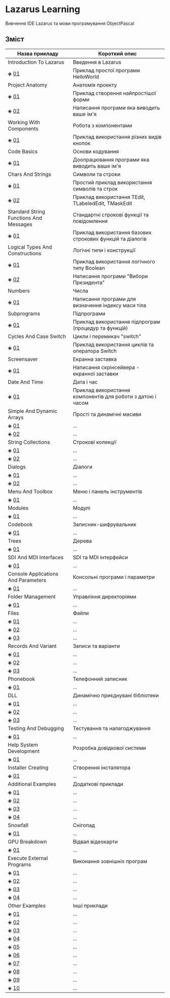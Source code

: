 # Lazarus Learning

Вивчення IDE Lazarus та мови програмування ObjectPascal

## Зміст

<table>
    <!-- Заголовок -->
    <thead>
        <tr>
            <th>Назва прикладу</th>
            <th>Короткий опис</th>
        </tr>
    </thead>
    <!-- Тіло таблиці -->
    <tbody align="left">
        <!-- Introduction To Lazarus -->
        <tr> <td>Introduction To Lazarus</td>
             <td>Введення в Lazarus</td> </tr>
        <tr> <td>&#9672; <a href="/01_Introduction_To_Lazarus/01">01</a></td>
             <td>Приклад простої програми HelloWorld</td> </tr>
        <!-- Project Anatomy -->
        <tr> <td>Project Anatomy</td>
             <td>Анатомія проекту</td> </tr>
        <tr> <td>&#9672; <a href="/02_Project_Anatomy/01">01</a></td>
             <td>Приклад створення найпростішої форми</td> </tr>
        <tr> <td>&#9672; <a href="/02_Project_Anatomy/02">02</a></td>
             <td>Написання програми яка виводить ваше ім'я</td> </tr>
        <!-- Working With Components -->
        <tr> <td>Working With Components</td>
             <td>Робота з компонентами</td> </tr>
        <tr> <td>&#9672; <a href="/03_Working_With_Components/01">01</a></td>
             <td>Приклад використання різних видів кнопок</td> </tr>
        <!-- Code Basics -->
        <tr> <td>Code Basics</td>
             <td>Основи кодування</td> </tr>
        <tr> <td>&#9672; <a href="/04_Code_Basics/01">01</a></td>
             <td>Доопрацювання програми яка виводить ваше ім'я</td> </tr>
        <!-- Chars And Strings -->
        <tr> <td>Chars And Strings</td>
             <td>Символи та строки</td> </tr>
        <tr> <td>&#9672; <a href="/05_Chars_And_Strings/01">01</a></td>
             <td>Простий приклад використання символів та строк</td> </tr>
        <tr> <td>&#9672; <a href="/05_Chars_And_Strings/02">02</a></td>
             <td>Приклад використання TEdit, TLabeledEdit, TMaskEdit</td> </tr>
        <!-- Standard String Functions And Messages -->
        <tr> <td>Standard String Functions And Messages</td>
             <td>Стандартні строкові функції та повідомлення</td> </tr>
        <tr> <td>&#9672; <a href="/06_Standard_String_Functions_And_Messages/01">01</a></td>
             <td>Приклад використання базових строкових функцій та діалогів</td> </tr>
        <!-- Logical Types And Constructions -->
        <tr> <td>Logical Types And Constructions</td>
             <td>Логічні типи і конструкції</td> </tr>
        <tr> <td>&#9672; <a href="/07_Logical_Types_And_Constructions/01">01</a></td>
             <td>Приклад використання логічного типу Boolean</td> </tr>
        <tr> <td>&#9672; <a href="/07_Logical_Types_And_Constructions/02">02</a></td>
             <td>Написання програми "Вибори Президента"</td> </tr>
        <!-- Numbers -->
        <tr> <td>Numbers</td>
             <td>Числа</td> </tr>
        <tr> <td>&#9672; <a href="/08_Numbers/01">01</a></td>
             <td>Написання програми для визначення індексу маси тіла</td> </tr>
        <!-- Subprograms -->
        <tr> <td>Subprograms</td>
             <td>Підпрограми</td> </tr>
        <tr> <td>&#9672; <a href="/09_Subprograms/01">01</a></td>
             <td>Приклад використання підпрограм (процедур та функцій)</td> </tr>
        <!-- Cycles And Case Switch -->
        <tr> <td>Cycles And Case Switch</td>
             <td>Цикли і перемикач "switch"</td> </tr>
        <tr> <td>&#9672; <a href="/10_Cycles_And_Case_Switch/01">01</a></td>
             <td>Приклад використання циклів та оператора Switch</td> </tr>
        <!-- Screensaver -->
        <tr> <td>Screensaver</td>
             <td>Екранна заставка</td> </tr>
        <tr> <td>&#9672; <a href="/11_Screensaver/01">01</a></td>
             <td>Написання скрінсейвера - екранної заставки</td> </tr>
        <!-- Date And Time -->
        <tr> <td>Date And Time</td>
             <td>Дата і час</td> </tr>
        <tr> <td>&#9672; <a href="/12_Date_And_Time/01">01</a></td>
             <td>Приклад використання компонентів для роботи з датою і часом</td> </tr>
        <!-- Simple And Dynamic Arrays -->
        <tr> <td>Simple And Dynamic Arrays</td>
             <td>Прості та динамічні масиви</td> </tr>
        <tr> <td>&#9672; <a href="/13_Simple_And_Dynamic_Arrays/01">01</a></td>
             <td> ... </td> </tr>
        <tr> <td>&#9672; <a href="/13_Simple_And_Dynamic_Arrays/02">02</a></td>
             <td> ... </td> </tr>
        <!-- String Collections -->
        <tr> <td>String Collections</td>
             <td>Строкові колекції</td> </tr>
        <tr> <td>&#9672; <a href="/14_String_Collections/01">01</a></td>
             <td> ... </td> </tr>
        <tr> <td>&#9672; <a href="/14_String_Collections/02">02</a></td>
             <td> ... </td> </tr>
        <!-- Dialogs -->
        <tr> <td>Dialogs</td>
             <td>Діалоги</td> </tr>
        <tr> <td>&#9672; <a href="/15_Dialogs/01">01</a></td>
             <td> ... </td> </tr>
        <tr> <td>&#9672; <a href="/15_Dialogs/02">02</a></td>
             <td> ... </td> </tr>
        <!-- Menu And Toolbox -->
        <tr> <td>Menu And Toolbox</td>
             <td>Меню і панель інструментів</td> </tr>
        <tr> <td>&#9672; <a href="/16_Menu_And_Toolbox/01">01</a></td>
             <td> ... </td> </tr>
        <!-- Modules -->
        <tr> <td>Modules</td>
             <td>Модулі</td> </tr>
        <tr> <td>&#9672; <a href="/17_Modules/01">01</a></td>
             <td> ... </td> </tr>
        <!-- Codebook -->
        <tr> <td>Codebook</td>
             <td>Записник-шифрувальник</td> </tr>
        <tr> <td>&#9672; <a href="/18_Codebook/01">01</a></td>
             <td> ... </td> </tr>
        <!-- Trees -->
        <tr> <td>Trees</td>
             <td>Дерева</td> </tr>
        <tr> <td>&#9672; <a href="/19_Trees/01">01</a></td>
             <td> ... </td> </tr>
        <!-- SDI And MDI Interfaces -->
        <tr> <td>SDI And MDI Interfaces</td>
             <td>SDI та MDI інтерфейси</td> </tr>
        <tr> <td>&#9672; <a href="/20_SDI_And_MDI_Interfaces/01">01</a></td>
             <td> ... </td> </tr>
        <!-- Console Applications And Parameters -->
        <tr> <td>Console Applications And Parameters</td>
             <td>Консольні програми і параметри</td> </tr>
        <tr> <td>&#9672; <a href="/21_Console_Applications_And_Parameters/01">01</a></td>
             <td> ... </td> </tr>
        <!-- Folder Management -->
        <tr> <td>Folder Management</td>
             <td>Управління директоріями</td> </tr>
        <tr> <td>&#9672; <a href="/22_Folder_Management/01">01</a></td>
             <td> ... </td> </tr>
        <!-- Files -->
        <tr> <td>Files</td>
             <td>Файли</td> </tr>
        <tr> <td>&#9672; <a href="/23_Files/01">01</a></td>
             <td> ... </td> </tr>
        <tr> <td>&#9672; <a href="/23_Files/02">02</a></td>
             <td> ... </td> </tr>
        <tr> <td>&#9672; <a href="/23_Files/03">03</a></td>
             <td> ... </td> </tr>
        <!-- Records And Variant -->
        <tr> <td>Records And Variant</td>
             <td>Записи та варіанти</td> </tr>
        <tr> <td>&#9672; <a href="/24_Records_And_Variant/01">01</a></td>
             <td> ... </td> </tr>
        <tr> <td>&#9672; <a href="/24_Records_And_Variant/02">02</a></td>
             <td> ... </td> </tr>
        <tr> <td>&#9672; <a href="/24_Records_And_Variant/03">03</a></td>
             <td> ... </td> </tr>
        <!-- Phonebook -->
        <tr> <td>Phonebook</td>
             <td>Телефонний записник</td> </tr>
        <tr> <td>&#9672; <a href="/25_Phonebook/01">01</a></td>
             <td> ... </td> </tr>
        <!-- DLL -->
        <tr> <td>DLL</td>
             <td>Динамічно приєднувані бібліотеки</td> </tr>
        <tr> <td>&#9672; <a href="/26_DLL/01">01</a></td>
             <td> ... </td> </tr>
        <tr> <td>&#9672; <a href="/26_DLL/02">02</a></td>
             <td> ... </td> </tr>
        <tr> <td>&#9672; <a href="/26_DLL/03">03</a></td>
             <td> ... </td> </tr>
        <!-- Testing And Debugging -->
        <tr> <td>Testing And Debugging</td>
             <td>Тестування та налагоджування</td> </tr>
        <tr> <td>&#9672; <a href="/27_Testing_And_Debugging/01">01</a></td>
             <td> ... </td> </tr>
        <!-- Help System Development -->
        <tr> <td>Help System Development</td>
             <td>Розробка довідкової системи</td> </tr>
        <tr> <td>&#9672; <a href="/28_Help_System_Development/01">01</a></td>
             <td> ... </td> </tr>
        <!-- Installer Creating -->
        <tr> <td>Installer Creating</td>
             <td>Створення інсталятора</td> </tr>
        <tr> <td>&#9672; <a href="/29_Installer_Creating/01">01</a></td>
             <td> ... </td> </tr>
        <!-- Additional Examples -->
        <tr> <td>Additional Examples</td>
             <td>Додаткові приклади</td> </tr>
        <tr> <td>&#9672; <a href="/30_Additional_Examples/01">01</a></td>
             <td> ... </td> </tr>
        <tr> <td>&#9672; <a href="/30_Additional_Examples/02">02</a></td>
             <td> ... </td> </tr>
        <tr> <td>&#9672; <a href="/30_Additional_Examples/03">03</a></td>
             <td> ... </td> </tr>
        <tr> <td>&#9672; <a href="/30_Additional_Examples/04">04</a></td>
             <td> ... </td> </tr>
        <!-- Snowfall -->
        <tr> <td>Snowfall</td>
             <td>Снігопад</td> </tr>
        <tr> <td>&#9672; <a href="/31_Snowfall/01">01</a></td>
             <td> ... </td> </tr>
        <!-- GPU Breakdown -->
        <tr> <td>GPU Breakdown</td>
             <td>Відвал відеокарти</td> </tr>
        <tr> <td>&#9672; <a href="/32_GPU_Breakdown/01">01</a></td>
             <td> ... </td> </tr>
        <!-- Execute External Programs -->
        <tr> <td>Execute External Programs</td>
             <td>Виконання зовнішніх програм</td> </tr>
        <tr> <td>&#9672; <a href="/33_Execute_External_Programs/01">01</a></td>
             <td> ... </td> </tr>
        <tr> <td>&#9672; <a href="/33_Execute_External_Programs/02">02</a></td>
             <td> ... </td> </tr>
        <tr> <td>&#9672; <a href="/33_Execute_External_Programs/03">03</a></td>
             <td> ... </td> </tr>
        <tr> <td>&#9672; <a href="/33_Execute_External_Programs/04">04</a></td>
             <td> ... </td> </tr>
        <!-- Other Examples -->
        <tr> <td>Other Examples</td>
             <td>Інші приклади</td> </tr>
        <tr> <td>&#9672; <a href="/34_Other_Examples/01">01</a></td>
             <td> ... </td> </tr>
        <tr> <td>&#9672; <a href="/34_Other_Examples/02">02</a></td>
             <td> ... </td> </tr>
        <tr> <td>&#9672; <a href="/34_Other_Examples/03">03</a></td>
             <td> ... </td> </tr>
        <tr> <td>&#9672; <a href="/34_Other_Examples/04">04</a></td>
             <td> ... </td> </tr>
        <tr> <td>&#9672; <a href="/34_Other_Examples/05">05</a></td>
             <td> ... </td> </tr>
        <tr> <td>&#9672; <a href="/34_Other_Examples/06">06</a></td>
             <td> ... </td> </tr>
        <tr> <td>&#9672; <a href="/34_Other_Examples/07">07</a></td>
             <td> ... </td> </tr>
        <tr> <td>&#9672; <a href="/34_Other_Examples/08">08</a></td>
             <td> ... </td> </tr>
        <tr> <td>&#9672; <a href="/34_Other_Examples/09">09</a></td>
             <td> ... </td> </tr>
        <tr> <td>&#9672; <a href="/34_Other_Examples/10">10</a></td>
             <td> ... </td> </tr>
    </tbody>
</table>
